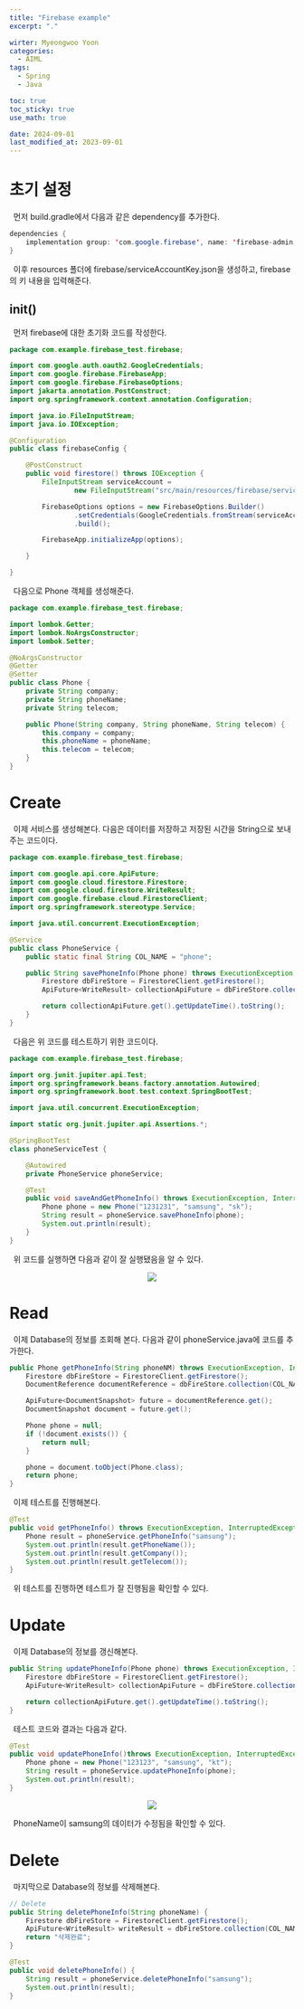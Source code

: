 ```yaml
---
title: "Firebase example"
excerpt: "."

wirter: Myeongwoo Yoon
categories:
  - AIML
tags:
  - Spring
  - Java

toc: true
toc_sticky: true
use_math: true 

date: 2024-09-01
last_modified_at: 2023-09-01
---
```


초기 설정
======
&ensp;먼저 build.gradle에서 다음과 같은 dependency를 추가한다.
```java
dependencies {
    implementation group: 'com.google.firebase', name: 'firebase-admin', version: '9.3.0'
}
```

&ensp;이후 resources 폴더에 firebase/serviceAccountKey.json을 생성하고, firebase의 키 내용을 입력해준다.<br/>

init()
------
&ensp;먼저 firebase에 대한 초기화 코드를 작성한다.
```java
package com.example.firebase_test.firebase;

import com.google.auth.oauth2.GoogleCredentials;
import com.google.firebase.FirebaseApp;
import com.google.firebase.FirebaseOptions;
import jakarta.annotation.PostConstruct;
import org.springframework.context.annotation.Configuration;

import java.io.FileInputStream;
import java.io.IOException;

@Configuration
public class firebaseConfig {

    @PostConstruct
    public void firestore() throws IOException {
        FileInputStream serviceAccount =
                new FileInputStream("src/main/resources/firebase/serviceAccountKey.json");

        FirebaseOptions options = new FirebaseOptions.Builder()
                .setCredentials(GoogleCredentials.fromStream(serviceAccount))
                .build();

        FirebaseApp.initializeApp(options);

    }

}
```

&ensp;다음으로 Phone 객체를 생성해준다.
```java
package com.example.firebase_test.firebase;

import lombok.Getter;
import lombok.NoArgsConstructor;
import lombok.Setter;

@NoArgsConstructor
@Getter
@Setter
public class Phone {
    private String company;
    private String phoneName;
    private String telecom;

    public Phone(String company, String phoneName, String telecom) {
        this.company = company;
        this.phoneName = phoneName;
        this.telecom = telecom;
    }
}
```

Create
======

&ensp;이제 서비스를 생성해본다. 다음은 데이터를 저장하고 저장된 시간을 String으로 보내주는 코드이다.
```java
package com.example.firebase_test.firebase;

import com.google.api.core.ApiFuture;
import com.google.cloud.firestore.Firestore;
import com.google.cloud.firestore.WriteResult;
import com.google.firebase.cloud.FirestoreClient;
import org.springframework.stereotype.Service;

import java.util.concurrent.ExecutionException;

@Service
public class PhoneService {
    public static final String COL_NAME = "phone";

    public String savePhoneInfo(Phone phone) throws ExecutionException, InterruptedException {
        Firestore dbFireStore = FirestoreClient.getFirestore();
        ApiFuture<WriteResult> collectionApiFuture = dbFireStore.collection(COL_NAME).document(phone.getPhoneName()).set(phone);

        return collectionApiFuture.get().getUpdateTime().toString();
    }
}
```

&ensp;다음은 위 코드를 테스트하기 위한 코드이다.
```java
package com.example.firebase_test.firebase;

import org.junit.jupiter.api.Test;
import org.springframework.beans.factory.annotation.Autowired;
import org.springframework.boot.test.context.SpringBootTest;

import java.util.concurrent.ExecutionException;

import static org.junit.jupiter.api.Assertions.*;

@SpringBootTest
class phoneServiceTest {

    @Autowired
    private PhoneService phoneService;

    @Test
    public void saveAndGetPhoneInfo() throws ExecutionException, InterruptedException {
        Phone phone = new Phone("1231231", "samsung", "sk");
        String result = phoneService.savePhoneInfo(phone);
        System.out.println(result);
    }
}
```

&ensp;위 코드를 실행하면 다음과 같이 잘 실행됐음을 알 수 있다.<br/>
<p align="center"><img src="/assets/img/AIML/firebase example/2-1-Create-example.png"></p>

Read
======

&ensp;이제 Database의 정보를 조회해 본다. 다음과 같이 phoneService.java에 코드를 추가한다.
```java
public Phone getPhoneInfo(String phoneNM) throws ExecutionException, InterruptedException {
    Firestore dbFireStore = FirestoreClient.getFirestore();
    DocumentReference documentReference = dbFireStore.collection(COL_NAME).document(phoneNM);

    ApiFuture<DocumentSnapshot> future = documentReference.get();
    DocumentSnapshot document = future.get();

    Phone phone = null;
    if (!document.exists()) {
        return null;
    }

    phone = document.toObject(Phone.class);
    return phone;
}
```

&ensp;이제 테스트를 진행해본다.
```java
@Test
public void getPhoneInfo() throws ExecutionException, InterruptedException {
    Phone result = phoneService.getPhoneInfo("samsung");
    System.out.println(result.getPhoneName());
    System.out.println(result.getCompany());
    System.out.println(result.getTelecom());
}
```

&ensp;위 테스트를 진행하면 테스트가 잘 진행됨을 확인할 수 있다.

Update
======

&ensp;이제 Database의 정보를 갱신해본다.
```java
public String updatePhoneInfo(Phone phone) throws ExecutionException, InterruptedException {
    Firestore dbFireStore = FirestoreClient.getFirestore();
    ApiFuture<WriteResult> collectionApiFuture = dbFireStore.collection(COL_NAME).document(phone.getPhoneName()).set(phone);

    return collectionApiFuture.get().getUpdateTime().toString();
}
```

&ensp;테스트 코드와 결과는 다음과 같다.
```java
@Test
public void updatePhoneInfo()throws ExecutionException, InterruptedException {
    Phone phone = new Phone("123123", "samsung", "kt");
    String result = phoneService.updatePhoneInfo(phone);
    System.out.println(result);
}
```

<p align="center"><img src="/assets/img/AIML/firebase example/4-1-Update-example.png"></p>

&ensp;PhoneName이 samsung의 데이터가 수정됨을 확인할 수 있다.

Delete
======

&ensp;마지막으로 Database의 정보를 삭제해본다.
```java
// Delete
public String deletePhoneInfo(String phoneName) {
    Firestore dbFireStore = FirestoreClient.getFirestore();
    ApiFuture<WriteResult> writeResult = dbFireStore.collection(COL_NAME).document(phoneName).delete();
    return "삭제완료";
}
```

```java
@Test
public void deletePhoneInfo() {
    String result = phoneService.deletePhoneInfo("samsung");
    System.out.println(result);
}
```